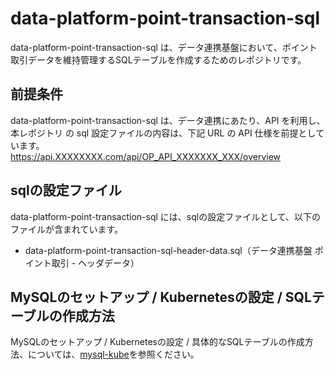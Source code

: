 # data-platform-point-transaction-sql 

data-platform-point-transaction-sql は、データ連携基盤において、ポイント取引データを維持管理するSQLテーブルを作成するためのレポジトリです。  

## 前提条件  
data-platform-point-transaction-sql は、データ連携にあたり、API を利用し、本レポジトリ の sql 設定ファイルの内容は、下記 URL の API 仕様を前提としています。  
https://api.XXXXXXXX.com/api/OP_API_XXXXXXX_XXX/overview   

## sqlの設定ファイル

data-platform-point-transaction-sql には、sqlの設定ファイルとして、以下のファイルが含まれています。    

* data-platform-point-transaction-sql-header-data.sql（データ連携基盤 ポイント取引 - ヘッダデータ）

## MySQLのセットアップ / Kubernetesの設定 / SQLテーブルの作成方法
MySQLのセットアップ / Kubernetesの設定 / 具体的なSQLテーブルの作成方法、については、[mysql-kube](https://github.com/latonaio/mysql-kube)を参照ください。  

